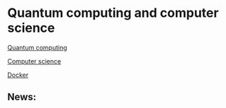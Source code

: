 # Quantum computing and computer science

[Quantum computing](./quantum_computing.md)

[Computer science](./computer_science.md)

[Docker](./Docker/Docker1.md)


## News:
